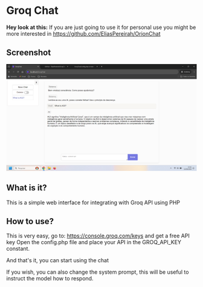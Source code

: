 # Groq Chat
**Hey look at this:** If you are just going to use it for personal use you might be more interested in https://github.com/EliasPereirah/OrionChat

## Screenshot

![Screenshot Groq Chat](https://raw.githubusercontent.com/EliasPereirah/GroqChat/main/screenshot.png)


## What is it?
This is a simple web interface for integrating with Groq API using PHP
## How to use?
This is very easy, go to: https://console.groq.com/keys and get a free API key
Open the config.php file and place your API in the GROQ_API_KEY constant.

And that's it, you can start using the chat

If you wish, you can also change the system prompt, this will be useful to instruct the model how to respond.
